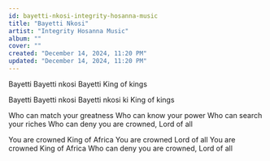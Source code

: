 ```yaml
---
id: bayetti-nkosi-integrity-hosanna-music
title: "Bayetti Nkosi"
artist: "Integrity Hosanna Music"
album: ""
cover: ""
created: "December 14, 2024, 11:20 PM"
updated: "December 14, 2024, 11:20 PM"
---
```


Bayetti
Bayetti nkosi
Bayetti King of kings

Bayetti
Bayetti nkosi
Bayetti nkosi ki King of kings

Who can match your greatness
Who can know your power
Who can search your riches
Who can deny you are crowned, Lord of all

You are crowned King of Africa
You are crowned Lord of all
You are crowned King of Africa
Who can deny you are crowned, Lord of all